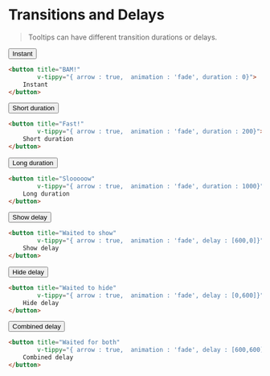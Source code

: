 # Transitions and Delays
> Tooltips can have different transition durations or delays.

<transitions-delays-table-v2/>


<vue-code>
<div slot="demo">
   <button class="btn mt-2 mb-2" 
            title="BAM!" 
            v-tippy="{ arrow : true,  animation : 'fade', duration : 0}"
    >
        Instant
    </button>
</div>
<div slot="code">

```html
<button title="BAM!"
        v-tippy="{ arrow : true,  animation : 'fade', duration : 0}">
    Instant
</button>
```
</div>
</vue-code>

<vue-code>
<div slot="demo">
    <button class="btn mt-2 mb-2" 
            title="Fast!" 
            v-tippy="{ arrow : true,  animation : 'fade', duration : 200}"
    >
        Short duration
    </button>
</div>
<div slot="code">

```html
<button title="Fast!"
        v-tippy="{ arrow : true,  animation : 'fade', duration : 200}">
    Short duration
</button>
```
</div>
</vue-code>

<vue-code>
<div slot="demo">
    <button class="btn mt-2 mb-2" 
            title="Slooooow" 
            v-tippy="{ arrow : true,  animation : 'fade', duration : 1000}"
    >
        Long duration
    </button>
</div>
<div slot="code">

```html
<button title="Slooooow"
        v-tippy="{ arrow : true,  animation : 'fade', duration : 1000}">
    Long duration
</button>
```
</div>
</vue-code>


<vue-code>
<div slot="demo">
    <button class="btn mt-2 mb-2" 
            title="Waited to show" 
            v-tippy="{ arrow : true,  animation : 'fade', delay : [600,0]}"
    >
        Show delay
    </button>
</div>
<div slot="code">

```html
<button title="Waited to show"
        v-tippy="{ arrow : true,  animation : 'fade', delay : [600,0]}">
    Show delay
</button>
```
</div>
</vue-code>


<vue-code>
<div slot="demo">
<button class="btn mt-2 mb-2" 
        title="Waited to hide" 
        v-tippy="{ arrow : true,  animation : 'fade', delay : [0,600]}"
>
    Hide delay
</button>
</div>
<div slot="code">

```html
<button title="Waited to hide"
        v-tippy="{ arrow : true,  animation : 'fade', delay : [0,600]}">
    Hide delay
</button>
```
</div>
</vue-code>


<vue-code>
<div slot="demo">
    <button class="btn mt-2 mb-2" 
            title="Waited for both" 
            v-tippy="{ arrow : true,  animation : 'fade', delay : [600,600]}"
    >
        Combined delay
    </button>
</div>
<div slot="code">

```html
<button title="Waited for both"
        v-tippy="{ arrow : true,  animation : 'fade', delay : [600,600]}">
    Combined delay
</button>
```
</div>
</vue-code>
